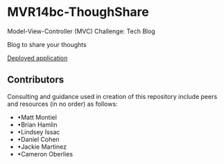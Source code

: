 # MVR14bc-ThoughShare
Model-View-Controller (MVC) Challenge: Tech Blog

Blog to share your thoughts

[Deployed application](https://mvr14bc-thoughtshare-9da659f0413d.herokuapp.com/)

## Contributors
Consulting and guidance used in creation of this repository include peers and resources (in no order) as follows:
*   •Matt Montiel
*   •Brian Hamlin
*   •Lindsey Issac
*   •Daniel Cohen
*   •Jackie Martinez
*   •Cameron Oberlies